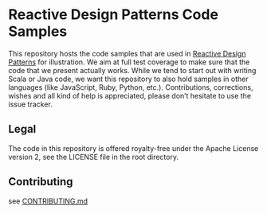 # Reactive Design Patterns Code Samples

This repository hosts the code samples that are used in [Reactive Design Patterns](https://www.manning.com/books/reactive-design-patterns) for illustration. We aim at full test coverage to make sure that the code that we present actually works. While we tend to start out with writing Scala or Java code, we want this repository to also hold samples in other languages (like JavaScript, Ruby, Python, etc.). Contributions, corrections, wishes and all kind of help is appreciated, please don’t hesitate to use the issue tracker.

## Legal

The code in this repository is offered royalty-free under the Apache License version 2, see the LICENSE file in the root directory. 

## Contributing

see [CONTRIBUTING.md](CONTRIBUTING.md)
